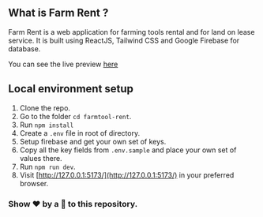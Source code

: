 ## What is Farm Rent ?

Farm Rent is a web application for farming tools rental and for land on lease service. It is built using ReactJS, Tailwind CSS and Google Firebase for database.

You can see the live preview [here](https://toolrent.netlify.app/)

## Local environment setup 
1. Clone the repo.
2. Go to the folder `cd farmtool-rent`.
3. Run `npm install`
4. Create a `.env` file in root of directory. 
7. Setup firebase and get your own set of keys.
8. Copy all the key fields from `.env.sample` and place your own set of values there.
9. Run `npm run dev`.
10. Visit  [http://127.0.0.1:5173/](http://127.0.0.1:5173/)  in your preferred browser.

### Show ❤️ by a 🌟 to this repository.

